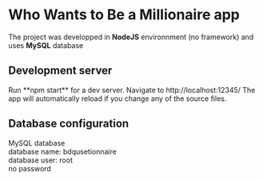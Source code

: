 <h1>Who Wants to Be a Millionaire app</h1>

The project was developped in **NodeJS** environnment (no framework) and uses  **MySQL** database


<h2>Development server</h2>
Run **npm start** for a dev server. 
Navigate to http://localhost:12345/ 
The app will automatically reload if you change any of the source files.


<h2>Database configuration</h2>

MySQL database <br>
database name: bdqusetionnaire <br>
database user: root<br>
no password
